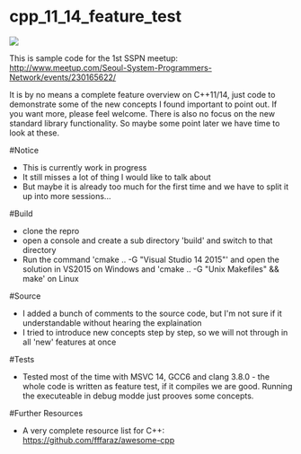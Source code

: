 # cpp_11_14_feature_test
[![](https://travis-ci.org/TomSmartBishop/cpp_11_14_feature_test.svg)](https://travis-ci.org/TomSmartBishop/cpp_11_14_feature_test)

This is sample code for the 1st SSPN meetup:
http://www.meetup.com/Seoul-System-Programmers-Network/events/230165622/

It is by no means a complete feature overview on C++11/14, just code to demonstrate some of the new concepts I found important to point out. If you want more, please feel welcome. There is also no focus on the new standard library functionality. So maybe some point later we have time to look at these.

#Notice
 * This is currently work in progress
 * It still misses a lot of thing I would like to talk about
 * But maybe it is already too much for the first time and we have to split it up into more sessions...
 
#Build
 * clone the repro
 * open a console and create a sub directory 'build' and switch to that directory
 * Run the command 'cmake .. -G "Visual Studio 14 2015"' and open the solution in VS2015 on Windows and 'cmake .. -G "Unix Makefiles" && make' on Linux
 
#Source
 * I added a bunch of comments to the source code, but I'm not sure if it understandable without hearing the explaination
 * I tried to introduce new concepts step by step, so we will not through in all 'new' features at once

#Tests
 * Tested most of the time with MSVC 14, GCC6 and clang 3.8.0 - the whole code is written as feature test, if it compiles we are good. Running the executeable in debug modde just prooves some concepts.

#Further Resources
 * A very complete resource list for C++: https://github.com/fffaraz/awesome-cpp
